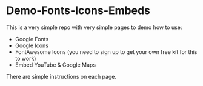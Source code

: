 # Demo-Fonts-Icons-Embeds

This is a very simple repo with very simple pages to demo how to use:
- Google Fonts
- Google Icons
- FontAwesome Icons (you need to sign up to get your own free kit for this to work)
- Embed YouTube & Google Maps

There are simple instructions on each page.
